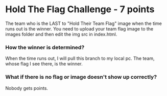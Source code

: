 # Hold The Flag Challenge - 7 points #

The team who is the LAST to "Hold Their Team Flag" image when the time runs out is the winner.
You need to upload your team flag image to the images folder and then edit the img src in index.html.

### How the winner is determined? ###

When the time runs out, I will pull this branch to my local pc. 
The team, whose flag I see there, is the winner. 

### What if there is no flag or image doesn't show up correctly? ###

Nobody gets points.
